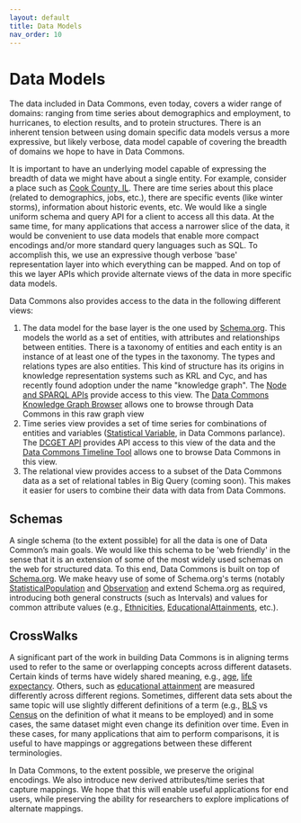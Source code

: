 ```yaml
---
layout: default
title: Data Models
nav_order: 10
---
```


# Data Models

The data included in Data Commons, even today, covers a wider range of domains: ranging from time series about demographics and employment, to hurricanes, to election results, and to protein structures. There is an inherent tension between using domain specific data models versus a more expressive, but likely verbose, data model capable of covering the breadth of domains we hope to have in Data Commons.

It is important to have an underlying model capable of expressing the breadth of data we might have about a single entity. For example, consider a place such as [Cook County, IL](https://datacommons.org/place/geoId/17031). There are time series about this place (related to demographics, jobs, etc.), there are specific events (like winter storms), information about historic events, etc. We would like a single uniform schema and query API for a client to access all this data. At the same time, for many applications that access a narrower slice of the data, it would be convenient to use data models that enable more compact encodings and/or more standard query languages such as SQL. To accomplish this, we use an expressive though verbose 'base' representation layer into which everything can be mapped. And on top of this we layer APIs which provide alternate views of the data in more specific data models.

Data Commons also provides access to the data in the following different views:

1. The data model for the base layer is the one used by [Schema.org](https://schema.org). This models the world as a set of entities, with attributes and relationships between entities. There is a taxonomy of entities and each entity is an instance of at least one of the types in the taxonomy. The types and relations types are also entities. This kind of structure has its origins in knowledge representation systems such as KRL and Cyc, and has recently found adoption under the name "knowledge graph". The [Node and SPARQL APIs](/api) provide access to this view. The [Data Commons Knowledge Graph Browser](https://datacommons.org/browser) allows one to browse through Data Commons in this raw graph view
1. Time series view provides a set of time series for combinations of entities and variables ([Statistical Variable](https://datacommons.org/browser/StatisticalVariable), in Data Commons parlance). The [DCGET API](/api/sheets/get_variable.html) provides API access to this view of the data and the [Data Commons Timeline Tool](https://datacommons.org/tools/timeline) allows one to browse Data Commons in this view.
1. The relational view provides access to a subset of the Data Commons data as a set of relational tables in Big Query (coming soon). This makes it easier for users to combine their data with data from Data Commons.

## Schemas

A single schema (to the extent possible) for all the data is one of Data Common’s main goals. We would like this schema to be 'web friendly' in the sense that it is an extension of some of the most widely used schemas on the web for structured data. To this end, Data Commons is built on top of [Schema.org](https://schema.org). We make heavy use of some of Schema.org's terms (notably [StatisticalPopulation](https://schema.org/StatisticalPopulation) and [Observation](https://schema.org/Observation) and extend Schema.org as required, introducing both general constructs (such as Intervals) and values for common attribute values (e.g., [Ethnicities](https://browser.datacommons.org/browser/race), [EducationalAttainments](https://browser.datacommons.org/browser/educationalAttainment), etc.).

## CrossWalks

A significant part of the work in building Data Commons is in aligning terms used to refer to the same or overlapping concepts across different datasets. Certain kinds of terms have widely shared meaning, e.g., [age](https://browser.datacommons.org/browser/age), [life expectancy](https://browser.datacommons.org/browser/lifeExpectancy). Others, such as [educational attainment](https://browser.datacommons.org/browser/educationalAttainment) are measured differently across different regions. Sometimes, different data sets about the same topic will use slightly different definitions of a term (e.g., [BLS](https://www.bls.gov/bls/employment.htm) vs [Census](https://www.census.gov/topics/employment.html) on the definition of what it means to be employed) and in some cases, the same dataset might even change its definition over time. Even in these cases, for many applications that aim to perform comparisons, it is useful to have mappings or aggregations between these different terminologies.

In Data Commons, to the extent possible, we preserve the original encodings. We also introduce new derived attributes/time series that capture mappings. We hope that this will enable useful applications for end users, while preserving the ability for researchers to explore implications of alternate mappings.
